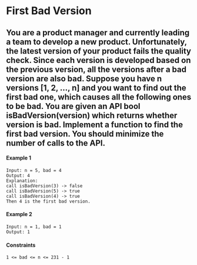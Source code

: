 # First Bad Version
## You are a product manager and currently leading a team to develop a new product. Unfortunately, the latest version of your product fails the quality check. Since each version is developed based on the previous version, all the versions after a bad version are also bad. Suppose you have n versions [1, 2, ..., n] and you want to find out the first bad one, which causes all the following ones to be bad. You are given an API bool isBadVersion(version) which returns whether version is bad. Implement a function to find the first bad version. You should minimize the number of calls to the API.
#### Example 1
```
Input: n = 5, bad = 4
Output: 4
Explanation:
call isBadVersion(3) -> false
call isBadVersion(5) -> true
call isBadVersion(4) -> true
Then 4 is the first bad version.
```
#### Example 2
```
Input: n = 1, bad = 1
Output: 1
```
#### Constraints
```
1 <= bad <= n <= 231 - 1
```
